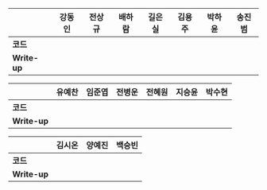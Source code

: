 |              | 강동인 |        전상규      | 배하람 | 길은실 |      김용주       | 박하윤 | 송진범 |
| ------------ | ------ | ----------------- | ------ | ------ | ---------------- | ------ | ------ |
| **코드**     |||  |        |        |        |        |
| **Write-up** |||  |        |        |        |        |

|              | 유예찬 | 임준엽 | 전병운 | 전혜원 | 지승윤 | 박수현 |
| ------------ | ------ | ------ | ------ | ------ | ------ | ------ |
| **코드**     |        |        |  |        |        |        |
| **Write-up** |  |        |        |        ||        |

|              | 김시온 | 양예진 | 백승빈 |
| ------------ | :----: | :----: | :----: |
| **코드**     ||||
| **Write-up** ||||

